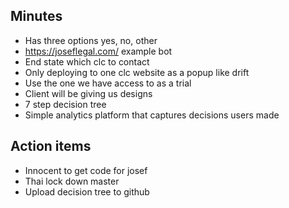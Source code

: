 ## Minutes
* Has three options yes, no, other 
* https://joseflegal.com/ example bot
* End state which clc to contact
* Only deploying to one clc website as a popup like drift
* Use the one we have access to as a trial
* Client will be giving us designs
* 7 step decision tree
* Simple analytics platform that captures decisions users made

## Action items
* Innocent to get code for josef
* Thai lock down master
* Upload decision tree to github
